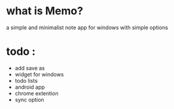 # what is Memo?
a simple and minimalist note app for windows with simple options 
# todo : 
+ add save as
+  widget for windows
+  todo lists
+  android app
+ chrome extention
+ sync option
